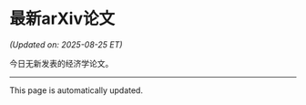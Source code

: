 # 最新arXiv论文

<!-- ARXIV_PAPERS_START -->
*(Updated on: 2025-08-25 ET)*

今日无新发表的经济学论文。
<!-- ARXIV_PAPERS_END -->

---
This page is automatically updated.
